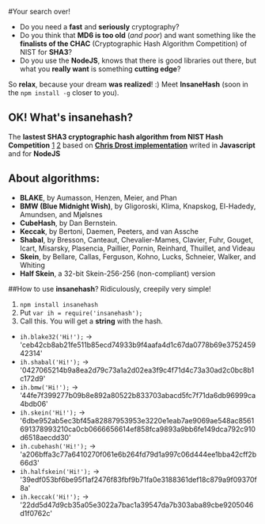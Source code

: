 #Your search over!

* Do you need a **fast** and **seriously** cryptography?
* Do you think that **MD6 is too old** (*and poor*) and want something like the **finalists of the CHAC** (Cryptographic Hash Algorithm Competition) of NIST for **SHA3**?
* Do you use the **NodeJS**, knows that there is good libraries out there, but what you **really want** is something **cutting edge**?

So **relax**, because your dream **was realized**! :)
Meet **InsaneHash** (soon in the `npm install -g` closer to you).

## OK! What's **insanehash?**
The **lastest SHA3 cryptographic hash algorithm from NIST Hash Competition** [1](http://www.nist.gov/itl/csd/sha-100212.cfm) [2](http://csrc.nist.gov/groups/ST/hash/sha-3/winner_sha-3.html) based on [**Chris Drost implementation**](https://github.com/drostie/sha3-js) writed in **Javascript** and for **NodeJS**

## About algorithms:

* **BLAKE**, by Aumasson, Henzen, Meier, and Phan
* **BMW (Blue Midnight Wish)**, by Gligoroski, Klima, Knapskog, El-Hadedy, Amundsen, and Mjølsnes
* **CubeHash**, by Dan Bernstein.
* **Keccak**, by Bertoni, Daemen, Peeters, and van Assche
* **Shabal**, by Bresson, Canteaut, Chevalier-Mames, Clavier, Fuhr, Gouget, Icart, Misarsky, Plasencia, Paillier, Pornin, Reinhard, Thuillet, and Videau
* **Skein**, by Bellare, Callas, Ferguson, Kohno, Lucks, Schneier, Walker, and Whiting
* **Half Skein**, a 32-bit Skein-256-256 (non-compliant) version

##How to use **insanehash**?
Ridiculously, creepily very simple!

1. `npm install insanehash`
2. Put `var ih = require('insanehash');`
3. Call this. You will get a **string** with the hash.
  * `ih.blake32('Hi!');` -> 'ceb42cb8ab21fe511b85ecd74933b9f4aafa4d1c67da0778b69e375245942314'
  * `ih.shabal('Hi!');` -> '0427065214b9a8ea2d79c73a1a2d02ea3f9c4f71d4c73a30ad2c0bc8b1c172d9'
  * `ih.bmw('Hi!');` -> '44fe7f399277b09b8e892a80522b833703abacd5fc7f71da6db96999ca4bdb06'
  * `ih.skein('Hi!');` -> '6dbe952ab5ec3bf45a82887953953e3220e1eab7ae9069ae548ac8561691378993210ca0cb0666656614ef858fca9893a9bb6fe149dca792c910d6518aecdd30'
  * `ih.cubehash('Hi!');` -> 'a206bffa3c77a6410270f061e6b264fd79d1a997c06d444ee1bba42cff2b66d3'
  * `ih.halfskein('Hi!');` -> '39edf053bf6be95f1af2476f83fbf9b71fa0e3188361def18c879a9f09370f8a'
  * `ih.keccak('Hi!');` -> '22dd5d47d9cb35a05e3022a7bac1a39547da7b303aba89cbe9205046d1f0762c'
